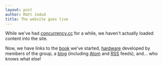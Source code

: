 ```yaml
---
layout: post
author: Matt Jadud
title: The website goes live
---
```


While we've had [concurrency.cc](/) for a while, we haven't actually loaded content into the site.

Now, we have links to the [book](/book/) we've started, [hardware](/hardware/) developed by members of the group, a [blog](/blog/) (including [Atom](/feed/atom.xml) and [RSS](/feed/rss.xml) feeds), and... who knows what else!
